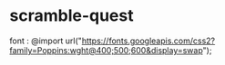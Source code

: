 # scramble-quest
font : @import url("https://fonts.googleapis.com/css2?family=Poppins:wght@400;500;600&display=swap");